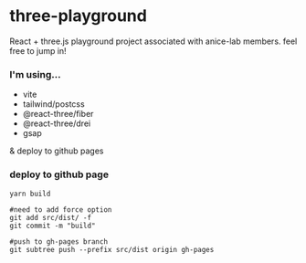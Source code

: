 # three-playground

React + three.js playground project associated with anice-lab members.
feel free to jump in!

### I'm using...

- vite
- tailwind/postcss
- @react-three/fiber
- @react-three/drei
- gsap

& deploy to github pages

### deploy to github page

```
yarn build

#need to add force option
git add src/dist/ -f
git commit -m "build"

#push to gh-pages branch
git subtree push --prefix src/dist origin gh-pages
```
